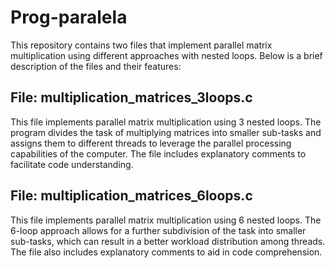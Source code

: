 # Prog-paralela
This repository contains two files that implement parallel matrix multiplication using different approaches with nested loops. Below is a brief description of the files and their features:

## File: multiplication_matrices_3loops.c
This file implements parallel matrix multiplication using 3 nested loops. The program divides the task of multiplying matrices into smaller sub-tasks and assigns them to different threads to leverage the parallel processing capabilities of the computer. The file includes explanatory comments to facilitate code understanding.

## File: multiplication_matrices_6loops.c
This file implements parallel matrix multiplication using 6 nested loops. The 6-loop approach allows for a further subdivision of the task into smaller sub-tasks, which can result in a better workload distribution among threads. The file also includes explanatory comments to aid in code comprehension.
